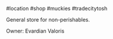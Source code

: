 #location #shop #muckies #tradecitytosh 

General store for non-perishables.

Owner: Evardian Valoris
